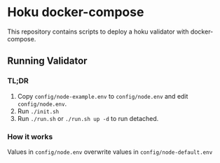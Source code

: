 # Hoku docker-compose

This repository contains scripts to deploy a hoku validator with docker-compose.

## Running Validator

### TL;DR
1. Copy `config/node-example.env` to `config/node.env` and edit `config/node.env`.
2. Run `./init.sh`
3. Run `./run.sh` or `./run.sh up -d` to run detached.

### How it works
Values in `config/node.env` overwrite values in `config/node-default.env`
